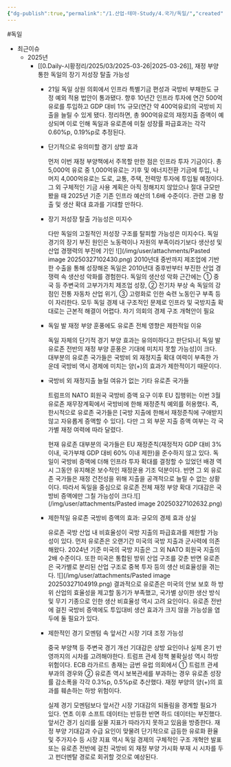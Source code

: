 ```yaml
---
{"dg-publish":true,"permalink":"/1.산업-테마-Study/4.국가/독일/","created":"2025-03-27T10:01:55.654+09:00","updated":"2025-06-03T20:07:22.335+09:00"}
---
```


#독일

- 최근이슈
	- 2025년
		- [[0.Daily-시황정리/2025/03/2025-03-26\|2025-03-26]], 재정 부양 통한 독일의 장기 저성장 탈출 가능성
			- 21일 독일 상원 의회에서 인프라 특별기금 편성과 국방비 부채한도 규정 예외 적용 법안이 통과됐다. 향후 10년간 인프라 투자에 연간 500억유로를 투입하고 GDP 대비 1% 규모(연간 약 400억유로)의 국방비 지출을 늘릴 수 있게 됐다. 정리하면, 총 900억유로의 재정지출 증액이 예상되며 이로 인해 독일과 유로존에 미칠 성장률 파급효과는 각각 0.60%p, 0.19%p로 추정된다.
			  
			- 단기적으로 유의미할 경기 상방 효과
			  
			  먼저 이번 재정 부양책에서 주목할 만한 점은 인프라 투자 기금이다. 총 5,000억 유로 중 1,000억유로는 기후 및 에너지전환 기금에 투입, 나머지 4,000억유로는 도로, 교통, 주택, 전력망 투자에 투입될 예정이다. 그 외 구체적인 기금 사용 계획은 아직 정해지지 않았으나 절대 규모만 봤을 때 2025년 기준 기존 인프라 예산의 1.6배 수준이다. 관련 고용 창출 및 생산 확대 효과를 기대할 만하다.
			  
			- 장기 저성장 탈출 가능성은 미지수
			  
			  다만 독일의 고질적인 저성장 구조를 탈피할 가능성은 미지수다. 독일 경기의 장기 부진 원인은 노동력이나 자원의 부족이라기보다 생산성 및 산업 경쟁력의 부진에 기인
			  ![](/img/user/attachments/Pasted image 20250327102430.png)
			  2010년대 중반까지 제조업에 기반한 수출을 통해 성장해온 독일은 2010년대 중후반부터 부진한 산업 경쟁력 속 생산성 악화를 경험한다. 독일의 생산성 악화 근간에는 ① 중국 등 주변국의 고부가가치 제조업 성장, ② 전기차 부상 속 독일의 강점인 전통 자동차 산업 위기, ③ 고령화로 인한 숙련 노동인구 부족 등이 자리한다. 모두 독일 경제 내 구조적인 문제로 인프라 및 국방지출 확대로는 근본적 해결이 어렵다. 차기 의회의 경제 구조 개혁안이 필요
			  
			- 독일 발 재정 부양 훈풍에도 유로존 전체 영향은 제한적일 이유
			  
			  독일 자체의 단기적 경기 부양 효과는 유의미하다고 판단되나[ 독일 발 유로존 전반의 재정 부양 훈풍은 기대에 미치지 못할 가능성]이 크다. 대부분의 유로존 국가들은 국방비 외 재정지출 확대 여력이 부족한 가운데 국방비 역시 경제에 미치는 양(+)의 효과가 제한적이기 때문이다.
			  
			- 국방비 외 재정지출 늘릴 여유가 없는 기타 유로존 국가들
			  
			  트럼프의 NATO 회원국 국방비 증액 요구 이후 EU 집행위는 이번 3월 유로존 재무장계획에서 국방비에 한해 재정준칙 예외를 허용했다. 즉, 한시적으로 유로존 국가들은 [국방 지출에 한해서 재정준칙에 구애받지 않고 자유롭게 증액할 수 있다]. 다만 그 외 부문 지출 증액 여부는 각 국가별 재정 여력에 따라 달렸다.
			  
			  현재 유로존 대부분의 국가들은 EU 재정준칙(재정적자 GDP 대비 3% 이내, 국가부채 GDP 대비 60% 이내 제한)을 준수하지 않고 있다. 독일이 국방비 증액에 더해 인프라 투자 확대를 결정할 수 있었던 배경 역시 그동안 유지해온 보수적인 재정운용 기조 덕분이다. 반면 그 외 유로존 국가들은 재정 건전성을 위해 지출을 공격적으로 늘릴 수 없는 상황이다. 따라서 독일을 중심으로 유로존 전체 재정 부양 확대 기대감은 국방비 증액에만 그칠 가능성이 크다.![](/img/user/attachments/Pasted image 20250327102632.png)
			  
			- 제한적일 유로존 국방비 증액의 효과: 규모의 경제 효과 상실
			  
			  유로존 국방 산업 내 비효율성이 국방 지출의 파급효과를 제한할 가능성이 있다. 먼저 유로존은 오랜기간 미국의 국방 지출과 군사력에 의존해왔다. 2024년 기준 미국의 국방 지출은 그 외 NATO 회원국 지출의 2배 수준이다. 또한 미국은 통합된 방위 산업 구조를 갖춘 반면 유로존은 국가별로 분리된 산업 구조로 중복 투자 등의 생산 비효율성을 겪는다.
			  ![](/img/user/attachments/Pasted image 20250327104919.png)
			  결과적으로 유로존은 미국의 안보 보호 하 방위 산업의 효율성을 제고할 동기가 부족했고, 국가별 상이한 생산 방식 및 무기 기종으로 인한 생산 비효율성 역시 고려 요인이다. 유로존 전반에 걸친 국방비 증액에도 투입대비 생산 효과가 크지 않을 가능성을 염두에 둘 필요가 있다.
			  
			- 제한적인 경기 모멘텀 속 앞서간 시장 기대 조정 가능성
			  
			  중국 부양책 등 주변국 경기 개선 기대감은 상방 요인이나 실제 온기 반영까지의 시차를 고려해야한다. 트럼프 관세 정책 불확실성 역시 하방 위험이다. ECB 라가르드 총재는 금번 유럽 의회에서 ① 트럼프 관세 부과의 경우와 ② 유로존 역시 보복관세를 부과하는 경우 유로존 성장률 감소폭을 각각 0.3%p, 0.5%p로 추산했다. 재정 부양의 양(+)의 효과를 훼손하는 하방 위험이다.
			  
			  실제 경기 모멘텀보다 앞서간 시장 기대감의 되돌림을 경계할 필요가 있다. 연초 이후 소프트 데이터는 반등한 반면 하드 데이터는 부진했다. 앞서간 경기 심리를 실물 지표가 따라가지 못하고 있음을 방증한다. 재정 부양 기대감과 수급 요인이 맞물려 단기적으로 급등한 유로화 환율 및 주가지수 등 시장 지표 역시 독일 경제의 구체적인 구조 개혁안 발표 또는 유로존 전반에 걸친 국방비 외 재정 부양 가시화 부재 시 시차를 두고 펀더멘탈 경로로 회귀할 것으로 예상된다.
